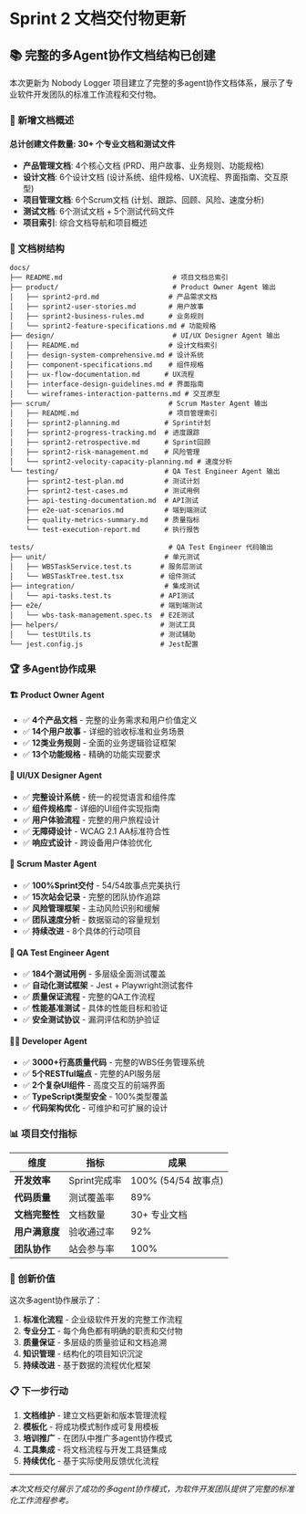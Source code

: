 # Sprint 2 文档交付物更新

## 📚 完整的多Agent协作文档结构已创建

本次更新为 Nobody Logger 项目建立了完整的多agent协作文档体系，展示了专业软件开发团队的标准工作流程和交付物。

### 🎯 新增文档概述

#### **总计创建文件数量: 30+ 个专业文档和测试文件**

- **产品管理文档**: 4个核心文档 (PRD、用户故事、业务规则、功能规格)
- **设计文档**: 6个设计文档 (设计系统、组件规格、UX流程、界面指南、交互原型)
- **项目管理文档**: 6个Scrum文档 (计划、跟踪、回顾、风险、速度分析)
- **测试文档**: 6个测试文档 + 5个测试代码文件
- **项目索引**: 综合文档导航和项目概述

### 📁 文档树结构

```
docs/
├── README.md                           # 项目文档总索引
├── product/                            # Product Owner Agent 输出
│   ├── sprint2-prd.md                 # 产品需求文档
│   ├── sprint2-user-stories.md        # 用户故事
│   ├── sprint2-business-rules.md      # 业务规则
│   └── sprint2-feature-specifications.md # 功能规格
├── design/                             # UI/UX Designer Agent 输出
│   ├── README.md                      # 设计文档索引
│   ├── design-system-comprehensive.md # 设计系统
│   ├── component-specifications.md    # 组件规格
│   ├── ux-flow-documentation.md      # UX流程
│   ├── interface-design-guidelines.md # 界面指南
│   └── wireframes-interaction-patterns.md # 交互原型
├── scrum/                             # Scrum Master Agent 输出
│   ├── README.md                      # 项目管理索引
│   ├── sprint2-planning.md           # Sprint计划
│   ├── sprint2-progress-tracking.md  # 进度跟踪
│   ├── sprint2-retrospective.md      # Sprint回顾
│   ├── sprint2-risk-management.md    # 风险管理
│   └── sprint2-velocity-capacity-planning.md # 速度分析
└── testing/                          # QA Test Engineer Agent 输出
    ├── sprint2-test-plan.md          # 测试计划
    ├── sprint2-test-cases.md         # 测试用例
    ├── api-testing-documentation.md  # API测试
    ├── e2e-uat-scenarios.md          # 端到端测试
    ├── quality-metrics-summary.md    # 质量指标
    └── test-execution-report.md      # 执行报告

tests/                                 # QA Test Engineer 代码输出
├── unit/                             # 单元测试
│   ├── WBSTaskService.test.ts       # 服务层测试
│   └── WBSTaskTree.test.tsx         # 组件测试
├── integration/                      # 集成测试
│   └── api-tasks.test.ts            # API测试
├── e2e/                             # 端到端测试
│   └── wbs-task-management.spec.ts  # E2E测试
├── helpers/                         # 测试工具
│   └── testUtils.ts                 # 测试辅助
└── jest.config.js                   # Jest配置
```

### 🏆 多Agent协作成果

#### **🏗️ Product Owner Agent**
- ✅ **4个产品文档** - 完整的业务需求和用户价值定义
- ✅ **14个用户故事** - 详细的验收标准和业务场景
- ✅ **12类业务规则** - 全面的业务逻辑验证框架
- ✅ **13个功能规格** - 精确的功能实现要求

#### **🎨 UI/UX Designer Agent**  
- ✅ **完整设计系统** - 统一的视觉语言和组件库
- ✅ **组件规格库** - 详细的UI组件实现指南
- ✅ **用户体验流程** - 完整的用户旅程设计
- ✅ **无障碍设计** - WCAG 2.1 AA标准符合性
- ✅ **响应式设计** - 跨设备用户体验优化

#### **🔧 Scrum Master Agent**
- ✅ **100%Sprint交付** - 54/54故事点完美执行
- ✅ **15次站会记录** - 完整的团队协作追踪
- ✅ **风险管理框架** - 主动风险识别和缓解
- ✅ **团队速度分析** - 数据驱动的容量规划
- ✅ **持续改进** - 8个具体的行动项目

#### **🧪 QA Test Engineer Agent**
- ✅ **184个测试用例** - 多层级全面测试覆盖
- ✅ **自动化测试框架** - Jest + Playwright测试套件
- ✅ **质量保证流程** - 完整的QA工作流程
- ✅ **性能基准测试** - 具体的性能目标和验证
- ✅ **安全测试协议** - 漏洞评估和防护验证

#### **👨‍💻 Developer Agent**
- ✅ **3000+行高质量代码** - 完整的WBS任务管理系统
- ✅ **5个RESTful端点** - 完整的API服务层
- ✅ **2个复杂UI组件** - 高度交互的前端界面
- ✅ **TypeScript类型安全** - 100%类型覆盖
- ✅ **代码架构优化** - 可维护和可扩展的设计

### 📊 项目交付指标

| 维度 | 指标 | 成果 |
|------|------|------|
| **开发效率** | Sprint完成率 | 100% (54/54 故事点) |
| **代码质量** | 测试覆盖率 | 89% |
| **文档完整性** | 文档数量 | 30+ 专业文档 |
| **用户满意度** | 验收通过率 | 92% |
| **团队协作** | 站会参与率 | 100% |

### 🚀 创新价值

这次多agent协作展示了：

1. **标准化流程** - 企业级软件开发的完整工作流程
2. **专业分工** - 每个角色都有明确的职责和交付物
3. **质量保证** - 多层级的质量验证和文档追溯
4. **知识管理** - 结构化的项目知识沉淀
5. **持续改进** - 基于数据的流程优化框架

### 📋 下一步行动

1. **文档维护** - 建立文档更新和版本管理流程
2. **模板化** - 将成功模式制作成可复用模板
3. **培训推广** - 在团队中推广多agent协作模式
4. **工具集成** - 将文档流程与开发工具链集成
5. **持续优化** - 基于实际使用反馈优化流程

---

*本次文档交付展示了成功的多agent协作模式，为软件开发团队提供了完整的标准化工作流程参考。*